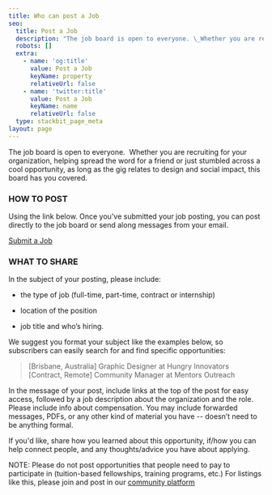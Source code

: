 ```yaml
---
title: Who can post a Job
seo:
  title: Post a Job
  description: "The job board is open to everyone. \_Whether you are recruiting for your organization, helping spread the word for a friend or just stumbled across a cool opportunity, as long as the gig relates to design and social impact, this board has you covered.\n\n"
  robots: []
  extra:
    - name: 'og:title'
      value: Post a Job
      keyName: property
      relativeUrl: false
    - name: 'twitter:title'
      value: Post a Job
      keyName: name
      relativeUrl: false
  type: stackbit_page_meta
layout: page
---
```

The job board is open to everyone.  Whether you are recruiting for your organization, helping spread the word for a friend or just stumbled across a cool opportunity, as long as the gig relates to design and social impact, this board has you covered.


### **HOW TO POST**

Using the link below. Once you've submitted your job posting, you can post directly to the job board or send along messages from your email. 

[Submit a Job](mentoroutreach.org/#coming-soon)

### **WHAT TO SHARE**

In the subject of your posting, please include:

*   the type of job (full-time, part-time, contract or internship)

*   location of the position

*   job title and who’s hiring.

We suggest you format your subject like the examples below, so subscribers can easily search for and find specific opportunities:

> \[Brisbane, Australia] Graphic Designer at Hungry Innovators
> \[Contract, Remote] Community Manager at Mentors Outreach

In the message of your post, include links at the top of the post for easy access, followed by a job description about the organization and the role. Please include info about compensation. You may include forwarded messages, PDFs, or any other kind of material you have -- doesn’t need to be anything formal.

If you'd like, share how you learned about this opportunity, if/how you can help connect people, and any thoughts/advice you have about applying.

NOTE: Please do not post opportunities that people need to pay to participate in (tuition-based fellowships, training programs, etc.) For listings like this, please join and post in our [community platform](social.mentorsoutreach.org)
